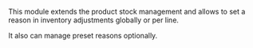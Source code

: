 This module extends the product stock management and allows to set a
reason in inventory adjustments globally or per line.

It also can manage preset reasons optionally.
